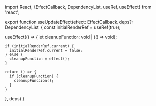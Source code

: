 import React, {EffectCallback, DependencyList, useRef, useEffect} from 'react';

export function useUpdateEffect(effect: EffectCallback, deps?: DependencyList) {
  const initialRenderRef = useRef(true);

  useEffect(() => {
    let cleanupFunction: void | (() => void);

    if (initialRenderRef.current) {
      initialRenderRef.current = false;
    } else {
      cleanupFunction = effect();
    }

    return () => {
      if (cleanupFunction) {
        cleanupFunction();
      }
    }
  }, deps)
}
